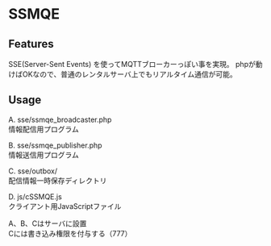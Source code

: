 # SSMQE


## Features

SSE(Server-Sent Events) を使ってMQTTブローカーっぽい事を実現。
phpが動けばOKなので、普通のレンタルサーバ上でもリアルタイム通信が可能。

## Usage

A. sse/ssmqe_broadcaster.php  
情報配信用プログラム  
  
B. sse/ssmqe_publisher.php  
情報送信用プログラム  
  
C. sse/outbox/  
配信情報一時保存ディレクトリ  
  
D. js/cSSMQE.js  
クライアント用JavaScriptファイル  
  
  
A、B、Cはサーバに設置  
Cには書き込み権限を付与する（777）

